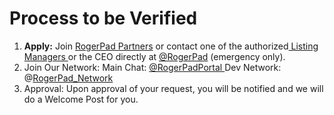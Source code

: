 # Process to be Verified

1. **Apply:**  Join [RogerPad Partners](https://t.me/rogerpad_partners2) or contact one of the authorized[ Listing Managers ](../../bdm/)or the CEO directly at [@RogerPad](https://rogerpad) (emergency only).
2. Join Our Network:  Main Chat: [@RogerPadPortal ](https://t.me/rogerpadportal) Dev Network: @[RogerPad\_Network](https://t.me/RogerPad_Network)
3. Approval: Upon approval of your request, you will be notified and we will do a Welcome Post for you.&#x20;
